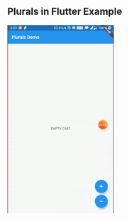 
## Plurals in Flutter Example

 ![sample](https://github.com/theshivamlko/plurals_flutter_example/blob/master/demo.gif)